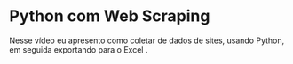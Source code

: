 # Python com Web Scraping 
 Nesse vídeo eu apresento como coletar de dados de sites, usando Python, em seguida  exportando para o Excel .
